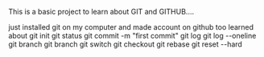 This is a basic project to learn about GIT and GITHUB....

just installed git on my computer and made account on github too
learned about 
git init
git status
git commit -m "first commit"
git log
git log --oneline
git branch 
git branch <new branch name>
git switch <branch name>
git checkout <branch name>
git rebase 
git reset --hard <commit hash id>